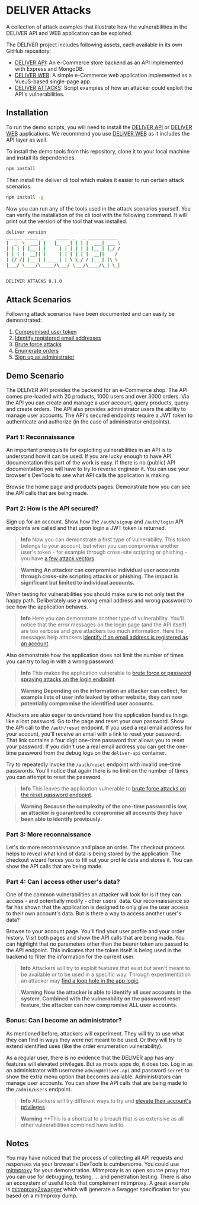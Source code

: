 # DELIVER Attacks

A collection of attack examples that illustrate how the vulnerabilities in the DELIVER API and WEB application can be exploited. 

The DELIVER project includes following assets, each available in its
own GitHub repository:

- [DELIVER API](https://github.com/jiridj/deliver-api): An e-Commerce store backend as an API implemented with Express and MongoDB.
- [DELIVER WEB](https://github.com/jiridj/deliver-web): A simple e-Commerce web application implemented as a VueJS-based single-page app.
- [DELIVER ATTACKS](https://github.com/jiridj/deliver-attacks): Script examples of how an attacker could exploit the API's vulnerabilities.

## Installation

To run the demo scripts, you will need to install the [DELIVER API](https://github.com/jiridj/deliver-api) or [DELIVER WEB](https://github.com/jiridj/deliver-web) applications. We recommend you use [DELIVER WEB](https://github.com/jiridj/deliver-web) as it includes the API layer as well.

To install the demo tools from this repository, clone it to your local machine and install its dependencies.

```bash
npm install
```

Then install the deliver cli tool which makes it easier to run certain attack scenarios.

```bash
npm install -g
```

Now you can run any of the tools used in the attack scenarios yourself. You can verify the installation of the cli tool with the following command. It will print out the version of the tool that was installed. 

```bash
deliver version
______ _____ _     _____ _   _ ___________
|  _  \  ___| |   |_   _| | | |  ___| ___ \
| | | | |__ | |     | | | | | | |__ | |_/ /
| | | |  __|| |     | | | | | |  __||    /
| |/ /| |___| |_____| |_\ \_/ / |___| |\ \
|___/ \____/\_____/\___/ \___/\____/\_| \_|


DELIVER ATTACKS 0.1.0
```

## Attack Scenarios

Following attack scenarios have been documented and can easily be demonstrated:

1. [Compromised user token](docs/attack-1/README.md)
2. [Identify registered email addresses](docs/attack-2/README.md)
3. [Brute force attacks](docs/attack-4/README.md)
4. [Enumerate orders](docs/attack-3/README.md)
5. [Sign up as administrator](docs/attack-5/README.md)

## Demo Scenario

The DELIVER API provides the backend for an e-Commerce shop. The API comes pre-loaded with 20 products, 1000 users and over 3000 orders. Via the API you can create and manage a user account, query products, query and create orders. The API also provides administrator users the ability to manage user accounts. The API's secured endpoints require a JWT token to authenticate and authorize (in the case of administrator endpoints).

### Part 1: Reconnaissance

An important prerequisite for exploiting vulnerabilities in an API is to understand how it can be used. If you are lucky enough to have API documentation this part of the work is easy. If there is no (public) API documentation you will have to try to reverse engineer it. You can use your browser's DevTools to see what API calls the application is making. 

Browse the home page and products pages. Demonstrate how you can see the API calls that are being made.

### Part 2: How is the API secured?

Sign up for an account. Show how the `/auth/signup` and `/auth/login` API endpoints are called and that upon login a JWT token is returned. 

> **Info**
> Now you can demonstrate a first type of vulnerability. This token belongs to your account, but when you can compromise another user's token - for example through cross-site scripting or phishing - you have [a few attack vectors](docs/attack-1/README.md).

> **Warning**
> **An attacker can compromise individual user accounts through cross-site scripting attacks or phishing. The impact is significant but limited to individual accounts.**

When testing for vulnerabilities you should make sure to not only test the happy path. Deliberately use a wrong email address and wrong password to see how the application behaves. 

> **Info**
> Here you can demonstrate another type of vulnerability. You'll notice that the error messages on the login page (and the API itself) are too verbose and give attackers too much information. Here the messages help attackers [identify if an email address is registered as an account](docs/attack-2/README.md).

Also demonstrate how the application does not limit the number of times you can try to log in with a wrong password. 

> **Info** 
> This makes the application vulnerable to [brute force or password spraying attacks on the login endpoint](docs/attack-3/README.md). 

> **Warning**
> **Depending on the information an attacker can collect, for example lists of user info leaked by other website, they can now potentially compromise the identified user accounts.**

Attackers are also eager to understand how the application handles things like a lost password. Go to the page and reset your own password. Show the API call to the `/auth/reset` endpoint. If you used a real email address for your account, you'll receive an email with a link to reset your password. That link contains a four digit one-time password that allows you to reset your password. If you didn't use a real email address you can get the one-time password from the debug logs on the `deliver-api` container. 

Try to repeatedly invoke the `/auth/reset` endpoint with invalid one-time passwords. You'll notice that again there is no limit on the number of times you can attempt to reset the password. 

> **Info** 
> This leaves the application vulnerable to [brute force attacks on the reset password endpoint](docs/attack-4/README.md). 

> **Warning** 
> **Because the complexity of the one-time password is low, an attacker is guaranteed to compromise all accounts they have been able to identify previously.**

### Part 3: More reconnaissance

Let's do more reconnaissance and place an order. The checkout process helps to reveal what kind of data is being stored by the application. The checkout wizard forces you to fill out your profile data and stores it. You can show the API calls that are being made. 

### Part 4: Can I access other user's data?

One of the common vulnerabilities an attacker will look for is if they can access - and potentially modify - other users' data. Our reconnaissance so far has shown that the application is designed to only give the user access to their own account's data. But is there a way to access another user's data?

Browse to your account page. You'll find your user profile and your order history. Visit both pages and show the API calls that are being made. You can highlight that no parameters other than the bearer token are passed to the API endpoint. This indicates that the token itself is being used in the backend to filter the information for the current user. 

> **Info**
> Attackers will try to exploit features that exist but aren't meant to be available or to be used in a specific way. Through experimentation an attacker may [find a loop hole in the app logic](docs/attack-5/README.md).

> **Warning**
> **Now the attacker is able to identify all user accounts in the system. Combined with the vulnerability on the password reset feature, the attacker can now compromise ALL user accounts.**

### Bonus: Can I become an administrator?

As mentioned before, attackers will experiment. They will try to use what they can find in ways they were not meant to be used. Or they will try to extend identified uses (like the order enumeration vulnerability). 

As a regular user, there is no evidence that the DELIVER app has any features will elevated privileges. But as mosts apps do, it does too. Log in as an administrator with username `admin@deliver.api` and password `secret` to show the extra menu option that becomes available. Administrators can manage user accounts. You can show the API calls that are being made to the `/admin/users` endpoint. 

> **Info** 
> Attackers will try different ways to try and [elevate their account's privileges](docs/attack-6/README.md). 

> **Warning**
> **This is a shortcut to a breach that is as extensive as all other vulnerabilities combined have led to. 

## Notes

You may have noticed that the process of collecting all API requests and responses via your browser's DevTools is cumbersome. You could use [mitmproxy](https://mitmproxy.org) for your demonstration. Mitmproxy is an open source proxy that you can use for debugging, testing, ... and penetration testing. There is also an ecosystem of useful tools that complement mitmproxy. A great example is [mitmproxy2swagger](https://github.com/alufers/mitmproxy2swagger) which will generate a Swagger specification for you based on a mitmproxy dump.